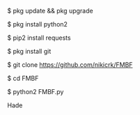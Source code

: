 
$ pkg update && pkg upgrade

$ pkg install python2

$ pip2 install requests

$ pkg install git

$ git clone  https://github.com/nikicrk/FMBF

$ cd FMBF

$ python2 FMBF.py


Hade
